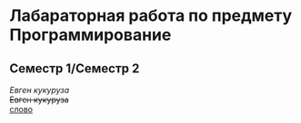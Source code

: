 # Лабараторная работа по предмету Программирование
## Семестр 1/Семестр 2
*Евген кукуруза*  
~~Евген кукуруза~~  
<ins>слово<ins>
